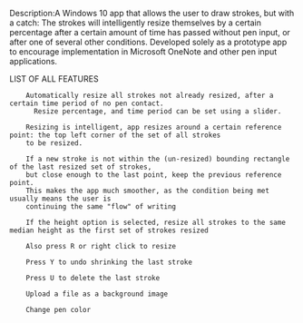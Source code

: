 

Description:A Windows 10 app that allows the user to draw strokes, but with a catch: 
The strokes will intelligently resize themselves by a certain percentage after a 
certain amount of time has passed without pen input, or after one of several other conditions. 
Developed solely as a prototype app to encourage implementation in Microsoft OneNote and other pen input applications.


LIST OF ALL FEATURES
```
    Automatically resize all strokes not already resized, after a certain time period of no pen contact. 
      Resize percentage, and time period can be set using a slider.
    
    Resizing is intelligent, app resizes around a certain reference point: the top left corner of the set of all strokes 
    to be resized.
    
    If a new stroke is not within the (un-resized) bounding rectangle of the last resized set of strokes, 
    but close enough to the last point, keep the previous reference point.
    This makes the app much smoother, as the condition being met usually means the user is 
    continuing the same "flow" of writing
    
    If the height option is selected, resize all strokes to the same median height as the first set of strokes resized
    
    Also press R or right click to resize
    
    Press Y to undo shrinking the last stroke
    
    Press U to delete the last stroke
    
    Upload a file as a background image
    
    Change pen color
```
    
